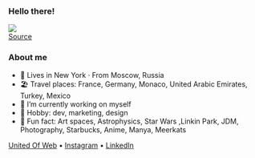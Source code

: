 ### Hello there!

![](https://i.imgur.com/LvWe8N2.gif)  
[Source](https://gfycat.com/ru/unsteadyjitteryhypsilophodon-pikachu)

### About me

- 🗽 Lives in New York · From Moscow, Russia
- 🏖 Travel places: France, Germany, Monaco, United Arabic Emirates, Turkey, Mexico
- 🔭 I’m currently working on myself
- 🎉 Hobby: dev, marketing, design
- 💖 Fun fact: Art spaces, Astrophysics, Star Wars ,Linkin Park, JDM, Photography, Starbucks, Anime, Manya, Meerkats

[United Of Web](https://unitedofweb.com/) • [Instagram](https://www.instagram.com/appi.chudilko/) • [LinkedIn](https://www.linkedin.com/in/byappi/)
